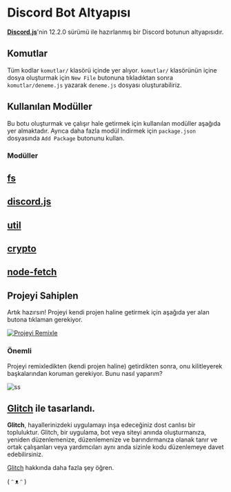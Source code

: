 # Discord Bot Altyapısı

**[Discord.js](https://discord.js.org/#/docs/main/12.2.0/general/welcome)**'nin 12.2.0 sürümü ile hazırlanmış bir Discord botunun altyapısıdır.

## Komutlar

Tüm kodlar `komutlar/` klasörü içinde yer alıyor. `komutlar/` klasörünün içine dosya oluşturmak için `New File` butonuna tıkladıktan sonra `komutlar/deneme.js` yazarak `deneme.js` dosyası oluşturabiliriz.

## Kullanılan Modüller

Bu botu oluşturmak ve çalışır hale getirmek için kullanılan modüller aşağıda yer almaktadır. Ayrıca daha fazla modül indirmek için `package.json` dosyasında `Add Package` butonunu kullan.

### Modüller

## [fs](https://www.npmjs.com/package/fs/)

## [discord.js](https://www.npmjs.com/package/discord.js/)

## [util](https://www.npmjs.com/package/util/)

## [crypto](https://www.npmjs.com/package/crypto/)

## [node-fetch](https://www.npmjs.com/package/node-fetch/)
## Projeyi Sahiplen

Artık hazırsın! Projeyi kendi projen haline getirmek için aşağıda yer alan butona tıklaman gerekiyor.

[![Projeyi Remixle](https://cdn.glitch.com/2703baf2-b643-4da7-ab91-7ee2a2d00b5b%2Fremix-button.svg)](https://glitch.com/edit/#!/remix/discord-v12-bot)

### Önemli

Projeyi remixledikten (kendi projen haline) getirdikten sonra, onu kilitleyerek başkalarından koruman gerekiyor. Bunu nasıl yaparım?

![ss](https://cdn.glitch.com/d6caad3c-6e04-464b-93a9-55bfc36a1709%2Fasdwaa.gif?v=1594503412150)
## [Glitch](https://glitch.com/) ile tasarlandı.

**Glitch**, hayallerinizdeki uygulamayı inşa edeceğiniz dost canlısı bir topluluktur. Glitch, bir uygulama, bot veya siteyi anında oluşturmanıza, yeniden düzenlemenize, düzenlemenize ve barındırmanıza olanak tanır ve ortak çalışanları veya yardımcıları aynı anda sizinle kodu düzenlemeye davet edebilirsiniz.

[Glitch](https://glitch.com/about) hakkında daha fazla şey öğren.

( ᵔ ᴥ ᵔ )